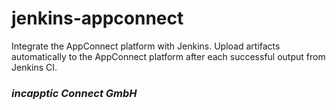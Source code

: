 # jenkins-appconnect

Integrate the AppConnect platform with Jenkins. Upload artifacts automatically to the AppConnect platform after each successful output from Jenkins CI.

### *incapptic Connect GmbH*
